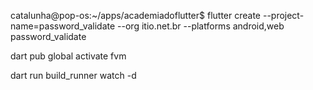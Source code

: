 catalunha@pop-os:~/apps/academiadoflutter$ flutter create --project-name=password_validate --org itio.net.br --platforms android,web password_validate

dart pub global activate fvm


dart run build_runner watch -d